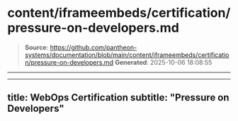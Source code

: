 # content/iframeembeds/certification/pressure-on-developers.md

> **Source**: https://github.com/pantheon-systems/documentation/blob/main/content/iframeembeds/certification/pressure-on-developers.md
> **Generated**: 2025-10-06 18:08:55

---

---
title: WebOps Certification
subtitle: "Pressure on Developers"
---

<Partial file="certification-guide/pressure-on-developers.md" />
